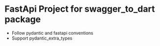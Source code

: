 # FastApi Project for swagger_to_dart package

- Follow pydantic and fastapi conventions
- Support pydantic_extra_types